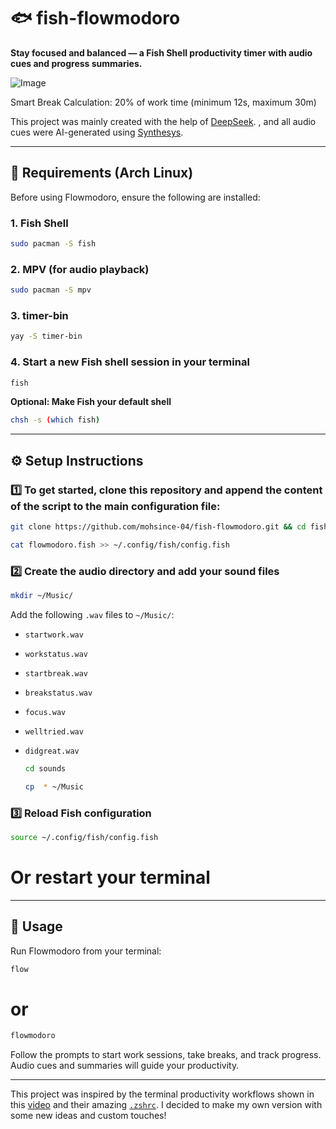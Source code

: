 # 🐟 fish-flowmodoro

**Stay focused and balanced — a Fish Shell productivity timer with audio cues and progress summaries.**

![Image](https://github.com/user-attachments/assets/8224d498-03f3-4fd1-adc1-5de6a24c21c3)

Smart Break Calculation: 20% of work time (minimum 12s, maximum 30m)

This project was mainly created with the help of  [DeepSeek](chat.deepseek.com). , and all audio cues were AI-generated using  [Synthesys](https://app.synthesys.live).

---

## 🔧 Requirements (Arch Linux)

Before using Flowmodoro, ensure the following are installed:

### 1. **Fish Shell**
```bash
sudo pacman -S fish
````

### 2. **MPV** (for audio playback)

```bash
sudo pacman -S mpv
```

### 3. **timer-bin** 

```bash
yay -S timer-bin
```

### 4. **Start a new Fish shell session in your terminal**

```bash
fish
```
**Optional: Make Fish your default shell**

```bash
chsh -s (which fish)
```

---

## ⚙️ Setup Instructions

### 1️⃣ To get started, clone this repository and append the content of the script to the  main configuration file:

```bash
git clone https://github.com/mohsince-04/fish-flowmodoro.git && cd fish-flowmodoro
```

```bash
cat flowmodoro.fish >> ~/.config/fish/config.fish
```

### 2️⃣ Create the audio directory and add your sound files

```bash
mkdir ~/Music/
```

Add the following `.wav` files to `~/Music/`:

* `startwork.wav`
* `workstatus.wav`
* `startbreak.wav`
* `breakstatus.wav`
* `focus.wav`
* `welltried.wav`
* `didgreat.wav`

  ```bash
  cd sounds
  ```

  ```bash
  cp  * ~/Music

### 3️⃣ Reload Fish configuration

```bash
source ~/.config/fish/config.fish
```
# Or restart your terminal

---

## 🚀 Usage

Run Flowmodoro from your terminal:

```bash
flow
```
# or
```bash
flowmodoro
```

Follow the prompts to start work sessions, take breaks, and track progress.
Audio cues and summaries will guide your productivity.

---

This project was inspired by the terminal productivity workflows shown in this  [video](https://youtu.be/GfQjJBtO-8Y?si=j3YaV0F1K6qyR5LK) and their amazing [`.zshrc`](https://gist.github.com/bashbunni/3880e4194e3f800c4c494de286ebc1d7). I decided to make my own version with some new ideas and custom touches!
